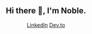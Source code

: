 <h2 align="center"> Hi there 👋, I'm Noble.</h2>
<p align="center">
  <a href="https://linkedin.com/in/nobleobioma">LinkedIn</a>
  <a href="https://dev.to/nobleobioma">Dev.to</a>
</p>

